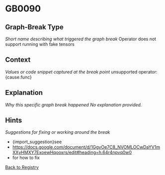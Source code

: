# GB0090

## Graph-Break Type
*Short name describing what triggered the graph break*
Operator does not support running with fake tensors

## Context
*Values or code snippet captured at the break point*
unsupported operator: {cause.func}

## Explanation
*Why this specific graph break happened*
*No explanation provided.*

## Hints
*Suggestions for fixing or working around the break*
- {import_suggestion}see 
- https://docs.google.com/document/d/1GgvOe7C8_NVOMLOCwDaYV1mXXyHMXY7ExoewHqooxrs/edit#heading=h.64r4npvq0w0
-  for how to fix



[Back to Registry](../index.md)
